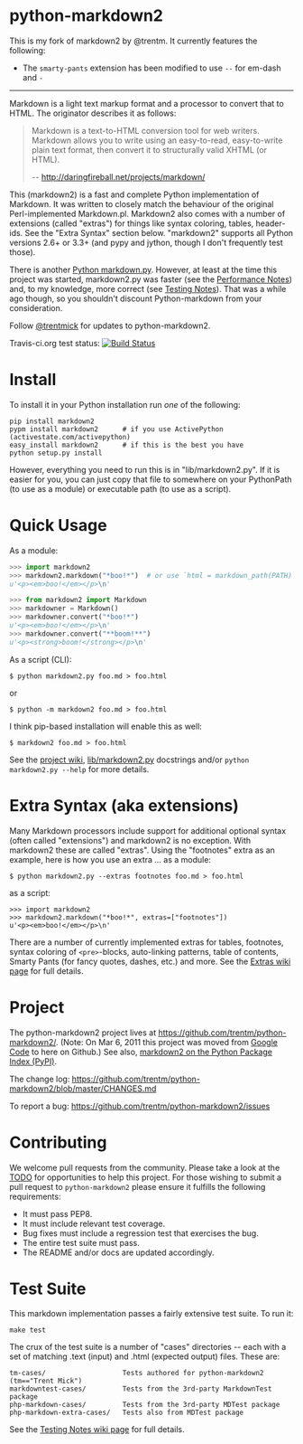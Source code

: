 # python-markdown2

This is my fork of markdown2 by @trentm. It currently features the
following:

- The `smarty-pants` extension has been modified to use ` -- ` for
  em-dash and `-`

---

Markdown is a light text markup format and a processor to convert that to HTML.
The originator describes it as follows:

> Markdown is a text-to-HTML conversion tool for web writers.
> Markdown allows you to write using an easy-to-read,
> easy-to-write plain text format, then convert it to
> structurally valid XHTML (or HTML).
>
> -- <http://daringfireball.net/projects/markdown/>

This (markdown2) is a fast and complete Python implementation of Markdown. It
was written to closely match the behaviour of the original Perl-implemented
Markdown.pl. Markdown2 also comes with a number of extensions (called
"extras") for things like syntax coloring, tables, header-ids. See the
"Extra Syntax" section below. "markdown2" supports all Python versions
2.6+ or 3.3+ (and pypy and jython, though I don't frequently test those).

There is another [Python
markdown.py](https://python-markdown.github.io/). However, at
least at the time this project was started, markdown2.py was faster (see the
[Performance
Notes](https://github.com/trentm/python-markdown2/wiki/Performance-Notes)) and,
to my knowledge, more correct (see [Testing
Notes](https://github.com/trentm/python-markdown2/wiki/Testing-Notes)).
That was a while ago though, so you shouldn't discount Python-markdown from
your consideration.

Follow <a href="https://twitter.com/intent/user?screen_name=trentmick" target="_blank">@trentmick</a>
for updates to python-markdown2.

Travis-ci.org test status: [![Build Status](https://secure.travis-ci.org/trentm/python-markdown2.png)](http://travis-ci.org/trentm/python-markdown2)


# Install

To install it in your Python installation run *one* of the following:

    pip install markdown2
    pypm install markdown2      # if you use ActivePython (activestate.com/activepython)
    easy_install markdown2      # if this is the best you have
    python setup.py install

However, everything you need to run this is in "lib/markdown2.py". If it is
easier for you, you can just copy that file to somewhere on your PythonPath
(to use as a module) or executable path (to use as a script).


# Quick Usage

As a module:
```python
>>> import markdown2
>>> markdown2.markdown("*boo!*")  # or use `html = markdown_path(PATH)`
u'<p><em>boo!</em></p>\n'

>>> from markdown2 import Markdown
>>> markdowner = Markdown()
>>> markdowner.convert("*boo!*")
u'<p><em>boo!</em></p>\n'
>>> markdowner.convert("**boom!**")
u'<p><strong>boom!</strong></p>\n'
```
As a script (CLI):
```shell
$ python markdown2.py foo.md > foo.html
```
or 
```shell
$ python -m markdown2 foo.md > foo.html
```

I think pip-based installation will enable this as well:
```shell
$ markdown2 foo.md > foo.html
```
See the [project wiki](https://github.com/trentm/python-markdown2/wiki),
[lib/markdown2.py](https://github.com/trentm/python-markdown2/blob/master/lib/markdown2.py)
docstrings and/or `python markdown2.py --help` for more details.


# Extra Syntax (aka extensions)

Many Markdown processors include support for additional optional syntax
(often called "extensions") and markdown2 is no exception. With markdown2 these
are called "extras".  Using the "footnotes" extra as an example, here is how
you use an extra ... as a module:
```shell
$ python markdown2.py --extras footnotes foo.md > foo.html
```
as a script:
```shell
>>> import markdown2
>>> markdown2.markdown("*boo!*", extras=["footnotes"])
u'<p><em>boo!</em></p>\n'
```
There are a number of currently implemented extras for tables, footnotes,
syntax coloring of `<pre>`-blocks, auto-linking patterns, table of contents,
Smarty Pants (for fancy quotes, dashes, etc.) and more. See the [Extras
wiki page](https://github.com/trentm/python-markdown2/wiki/Extras) for full
details.


# Project

The python-markdown2 project lives at
<https://github.com/trentm/python-markdown2/>.  (Note: On Mar 6, 2011 this
project was moved from [Google Code](http://code.google.com/p/python-markdown2)
to here on Github.) See also, [markdown2 on the Python Package Index
(PyPI)](http://pypi.python.org/pypi/markdown2).

The change log: <https://github.com/trentm/python-markdown2/blob/master/CHANGES.md>

To report a bug: <https://github.com/trentm/python-markdown2/issues>

# Contributing

We welcome pull requests from the community. Please take a look at the [TODO](https://github.com/trentm/python-markdown2/blob/master/TODO.txt) for opportunities to help this project. For those wishing to submit a pull request to `python-markdown2` please ensure it fulfills the following requirements:

* It must pass PEP8.
* It must include relevant test coverage.
* Bug fixes must include a regression test that exercises the bug.
* The entire test suite must pass.
* The README and/or docs are updated accordingly.


# Test Suite

This markdown implementation passes a fairly extensive test suite. To run it:
```shell
make test
```
The crux of the test suite is a number of "cases" directories -- each with a
set of matching .text (input) and .html (expected output) files. These are:

    tm-cases/                   Tests authored for python-markdown2 (tm=="Trent Mick")
    markdowntest-cases/         Tests from the 3rd-party MarkdownTest package
    php-markdown-cases/         Tests from the 3rd-party MDTest package
    php-markdown-extra-cases/   Tests also from MDTest package

See the [Testing Notes wiki
page](https://github.com/trentm/python-markdown2/wiki/Testing-Notes) for full
details.
